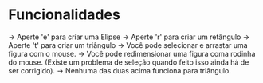 # Funcionalidades
-> Aperte 'e' para criar uma Elipse
-> Aperte 'r' para criar um retângulo
-> Aperte 't' para criar um triângulo
-> Você pode selecionar e arrastar uma figura com o mouse.
-> Você pode redimensionar uma figura coma rodinha do mouse. (Existe um problema de seleção quando feito isso ainda há de ser corrigido).
-> Nenhuma das duas acima funciona para triângulo.

